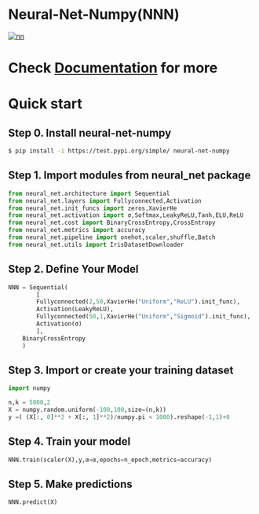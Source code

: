 Neural-Net-Numpy(NNN)
========================

<a href="https://ibb.co/mGcm59P"><img src="https://i.ibb.co/dr5S4PH/nn.png" alt="nn" border="0"></a>
# Check [Documentation](https://atkamara.github.io/neural-net-numpy/) for more
# Quick start


## Step 0. Install neural-net-numpy

```bash
$ pip install -i https://test.pypi.org/simple/ neural-net-numpy
```

## Step 1. Import modules from neural_net package

```python
from neural_net.architecture import Sequential
from neural_net.layers import Fullyconnected,Activation
from neural_net.init_funcs import zeros,XavierHe
from neural_net.activation import σ,Softmax,LeakyReLU,Tanh,ELU,ReLU
from neural_net.cost import BinaryCrossEntropy,CrossEntropy
from neural_net.metrics import accuracy
from neural_net.pipeline import onehot,scaler,shuffle,Batch
from neural_net.utils import IrisDatasetDownloader
```


## Step 2. Define Your Model

```python
NNN = Sequential(
        [
        Fullyconnected(2,50,XavierHe("Uniform","ReLU").init_func),
        Activation(LeakyReLU),     
        Fullyconnected(50,1,XavierHe("Uniform","Sigmoid").init_func),
        Activation(σ)
        ],
    BinaryCrossEntropy
    )
```

## Step 3. Import or create your training dataset

```python
import numpy

n,k = 5000,2
X = numpy.random.uniform(-100,100,size=(n,k))
y =( (X[:, 0]**2 + X[:, 1]**2)/numpy.pi < 1000).reshape(-1,1)+0
```

## Step 4. Train your model

```python
NNN.train(scaler(X),y,α=α,epochs=n_epoch,metrics=accuracy)
```

## Step 5. Make predictions

```python
NNN.predict(X)
```
